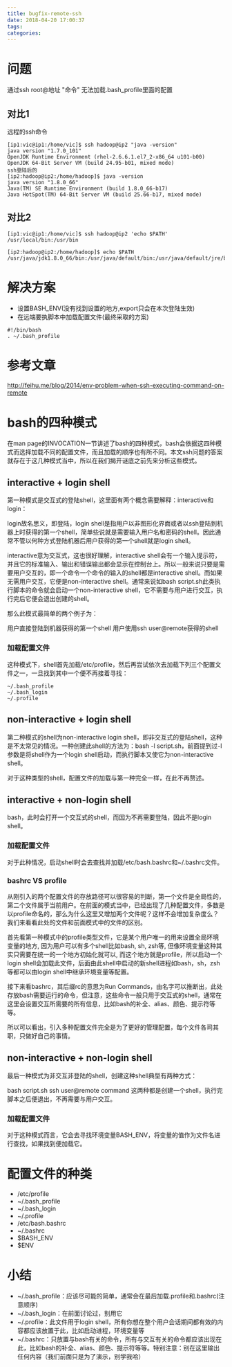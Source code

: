 ```yaml
---
title: bugfix-remote-ssh
date: 2018-04-20 17:00:37
tags:
categories:
---
```

# 问题
通过ssh root@地址 "命令" 无法加载.bash_profile里面的配置

## 对比1
远程的ssh命令
```
[ip1:vic@ip1:/home/vic]$ ssh hadoop@ip2 "java -version"
java version "1.7.0_101"
OpenJDK Runtime Environment (rhel-2.6.6.1.el7_2-x86_64 u101-b00)
OpenJDK 64-Bit Server VM (build 24.95-b01, mixed mode)
ssh登陆后的
[ip2:hadoop@ip2:/home/hadoop]$ java -version
java version "1.8.0_66"
Java(TM) SE Runtime Environment (build 1.8.0_66-b17)
Java HotSpot(TM) 64-Bit Server VM (build 25.66-b17, mixed mode)
```

## 对比2
```
[ip1:vic@ip1:/home/vic]$ ssh hadoop@ip2 'echo $PATH'
/usr/local/bin:/usr/bin

[ip2:hadoop@ip2:/home/hadoop]$ echo $PATH
/usr/java/jdk1.8.0_66/bin:/usr/java/default/bin:/usr/java/default/jre/bin:/usr/local/mysql3306/bin:/usr/local/bin:/usr/bin:/usr/local/sbin:/usr/sbin

```

# 解决方案
- 设置BASH_ENV(没有找到设置的地方,export只会在本次登陆生效)
- 在远端要执脚本中加载配置文件(最终采取的方案)
```
#!/bin/bash
. ~/.bash_profile
```

# 参考文章
http://feihu.me/blog/2014/env-problem-when-ssh-executing-command-on-remote

# bash的四种模式
在man page的INVOCATION一节讲述了bash的四种模式，bash会依据这四种模式而选择加载不同的配置文件，而且加载的顺序也有所不同。本文ssh问题的答案就存在于这几种模式当中，所以在我们揭开谜底之前先来分析这些模式。

## interactive + login shell

第一种模式是交互式的登陆shell，这里面有两个概念需要解释：interactive和login：

login故名思义，即登陆，login shell是指用户以非图形化界面或者以ssh登陆到机器上时获得的第一个shell，简单些说就是需要输入用户名和密码的shell。因此通常不管以何种方式登陆机器后用户获得的第一个shell就是login shell。

interactive意为交互式，这也很好理解，interactive shell会有一个输入提示符，并且它的标准输入、输出和错误输出都会显示在控制台上。所以一般来说只要是需要用户交互的，即一个命令一个命令的输入的shell都是interactive shell。而如果无需用户交互，它便是non-interactive shell。通常来说如bash script.sh此类执行脚本的命令就会启动一个non-interactive shell，它不需要与用户进行交互，执行完后它便会退出创建的shell。

那么此模式最简单的两个例子为：

用户直接登陆到机器获得的第一个shell
用户使用ssh user@remote获得的shell

### 加载配置文件
这种模式下，shell首先加载/etc/profile，然后再尝试依次去加载下列三个配置文件之一，一旦找到其中一个便不再接着寻找：

```
~/.bash_profile
~/.bash_login
~/.profile
```


## non-interactive + login shell
第二种模式的shell为non-interactive login shell，即非交互式的登陆shell，这种是不太常见的情况。一种创建此shell的方法为：bash -l script.sh，前面提到过-l参数是将shell作为一个login shell启动，而执行脚本又使它为non-interactive shell。

对于这种类型的shell，配置文件的加载与第一种完全一样，在此不再赘述。

## interactive + non-login shell

bash，此时会打开一个交互式的shell，而因为不再需要登陆，因此不是login shell。

### 加载配置文件
对于此种情况，启动shell时会去查找并加载/etc/bash.bashrc和~/.bashrc文件。

### bashrc VS profile

从刚引入的两个配置文件的存放路径可以很容易的判断，第一个文件是全局性的，第二个文件属于当前用户。在前面的模式当中，已经出现了几种配置文件，多数是以profile命名的，那么为什么这里又增加两个文件呢？这样不会增加复杂度么？我们来看看此处的文件和前面模式中的文件的区别。

首先看第一种模式中的profile类型文件，它是某个用户唯一的用来设置全局环境变量的地方, 因为用户可以有多个shell比如bash, sh, zsh等, 但像环境变量这种其实只需要在统一的一个地方初始化就可以, 而这个地方就是profile，所以启动一个login shell会加载此文件，后面由此shell中启动的新shell进程如bash，sh，zsh等都可以由login shell中继承环境变量等配置。

接下来看bashrc，其后缀rc的意思为Run Commands，由名字可以推断出，此处存放bash需要运行的命令，但注意，这些命令一般只用于交互式的shell，通常在这里会设置交互所需要的所有信息，比如bash的补全、alias、颜色、提示符等等。

所以可以看出，引入多种配置文件完全是为了更好的管理配置，每个文件各司其职，只做好自己的事情。

## non-interactive + non-login shell
最后一种模式为非交互非登陆的shell，创建这种shell典型有两种方式：

bash script.sh
ssh user@remote command
这两种都是创建一个shell，执行完脚本之后便退出，不再需要与用户交互。

### 加载配置文件
对于这种模式而言，它会去寻找环境变量BASH_ENV，将变量的值作为文件名进行查找，如果找到便加载它。


# 配置文件的种类

- /etc/profile
- ~/.bash_profile
- ~/.bash_login
- ~/.profile
- /etc/bash.bashrc
- ~/.bashrc
- $BASH_ENV
- $ENV

# 小结

- ~/.bash_profile：应该尽可能的简单，通常会在最后加载.profile和.bashrc(注意顺序)
- ~/.bash_login：在前面讨论过，别用它
- ~/.profile：此文件用于login shell，所有你想在整个用户会话期间都有效的内容都应该放置于此，比如启动进程，环境变量等
- ~/.bashrc：只放置与bash有关的命令，所有与交互有关的命令都应该出现在此，比如bash的补全、alias、颜色、提示符等等。特别注意：别在这里输出任何内容（我们前面只是为了演示，别学我哈）
